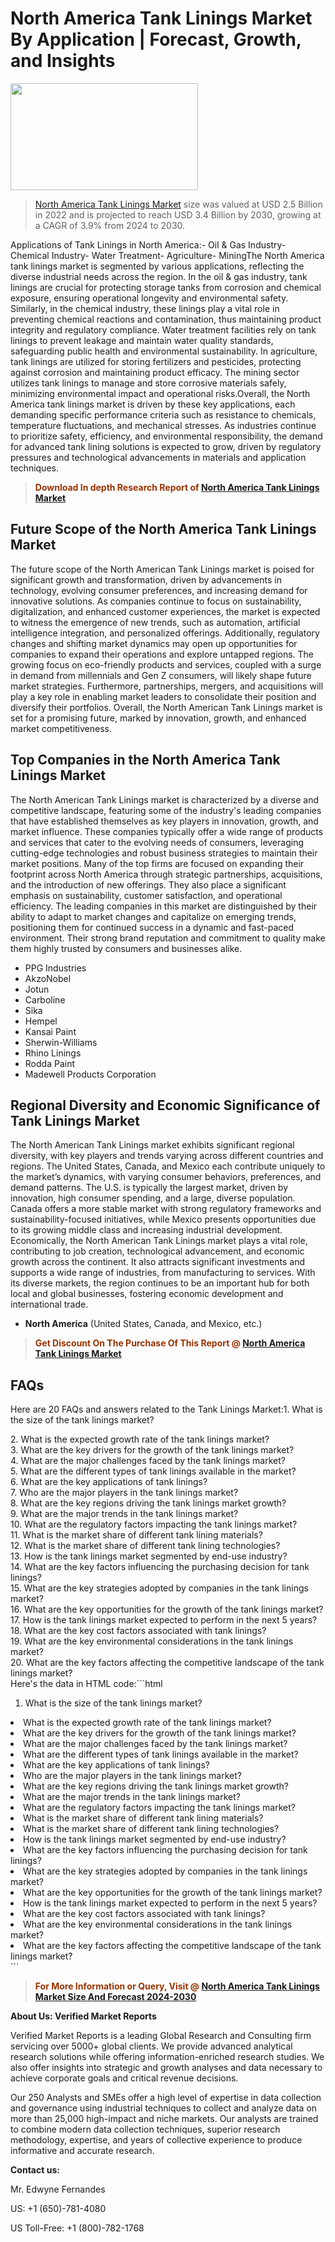 <p><h1>North America Tank Linings Market By Application | Forecast, Growth, and Insights</h1><p><img class="aligncenter size-medium wp-image-105565" src="https://ffe5etoiles.com/wp-content/uploads/2025/01/MST7-300x171.png" alt="" width="300" height="171" /></p><blockquote><p><a href="https://www.verifiedmarketreports.com/download-sample/?rid=265656&utm_source=Github-NA&utm_medium=364" target="_blank">North America Tank Linings Market</a> size was valued at USD 2.5 Billion in 2022 and is projected to reach USD 3.4 Billion by 2030, growing at a CAGR of 3.9% from 2024 to 2030.</p></blockquote>Applications of Tank Linings in North America:- Oil & Gas Industry- Chemical Industry- Water Treatment- Agriculture- MiningThe North America tank linings market is segmented by various applications, reflecting the diverse industrial needs across the region. In the oil & gas industry, tank linings are crucial for protecting storage tanks from corrosion and chemical exposure, ensuring operational longevity and environmental safety. Similarly, in the chemical industry, these linings play a vital role in preventing chemical reactions and contamination, thus maintaining product integrity and regulatory compliance. Water treatment facilities rely on tank linings to prevent leakage and maintain water quality standards, safeguarding public health and environmental sustainability. In agriculture, tank linings are utilized for storing fertilizers and pesticides, protecting against corrosion and maintaining product efficacy. The mining sector utilizes tank linings to manage and store corrosive materials safely, minimizing environmental impact and operational risks.Overall, the North America tank linings market is driven by these key applications, each demanding specific performance criteria such as resistance to chemicals, temperature fluctuations, and mechanical stresses. As industries continue to prioritize safety, efficiency, and environmental responsibility, the demand for advanced tank lining solutions is expected to grow, driven by regulatory pressures and technological advancements in materials and application techniques.</p><blockquote><p><span style="color: #993300;"><strong>Download In depth Research Report of <a href="https://www.verifiedmarketreports.com/download-sample/?rid=265656&utm_source=Github-NA&utm_medium=364">North America Tank Linings Market</a></strong></span></p></blockquote><h2>Future Scope of the North America Tank Linings Market</h2><p>The future scope of the North American Tank Linings market is poised for significant growth and transformation, driven by advancements in technology, evolving consumer preferences, and increasing demand for innovative solutions. As companies continue to focus on sustainability, digitalization, and enhanced customer experiences, the market is expected to witness the emergence of new trends, such as automation, artificial intelligence integration, and personalized offerings. Additionally, regulatory changes and shifting market dynamics may open up opportunities for companies to expand their operations and explore untapped regions. The growing focus on eco-friendly products and services, coupled with a surge in demand from millennials and Gen Z consumers, will likely shape future market strategies. Furthermore, partnerships, mergers, and acquisitions will play a key role in enabling market leaders to consolidate their position and diversify their portfolios. Overall, the North American Tank Linings market is set for a promising future, marked by innovation, growth, and enhanced market competitiveness.</p><h2>Top Companies in the North America Tank Linings Market</h2><p>The North American Tank Linings market is characterized by a diverse and competitive landscape, featuring some of the industry's leading companies that have established themselves as key players in innovation, growth, and market influence. These companies typically offer a wide range of products and services that cater to the evolving needs of consumers, leveraging cutting-edge technologies and robust business strategies to maintain their market positions. Many of the top firms are focused on expanding their footprint across North America through strategic partnerships, acquisitions, and the introduction of new offerings. They also place a significant emphasis on sustainability, customer satisfaction, and operational efficiency. The leading companies in this market are distinguished by their ability to adapt to market changes and capitalize on emerging trends, positioning them for continued success in a dynamic and fast-paced environment. Their strong brand reputation and commitment to quality make them highly trusted by consumers and businesses alike.</p><p><ul><li>PPG Industries </li><li> AkzoNobel </li><li> Jotun </li><li> Carboline </li><li> Sika </li><li> Hempel </li><li> Kansai Paint </li><li> Sherwin-Williams </li><li> Rhino Linings </li><li> Rodda Paint </li><li> Madewell Products Corporation</li></ul></p><h2>Regional Diversity and Economic Significance of Tank Linings Market</h2><p>The North American Tank Linings market exhibits significant regional diversity, with key players and trends varying across different countries and regions. The United States, Canada, and Mexico each contribute uniquely to the market’s dynamics, with varying consumer behaviors, preferences, and demand patterns. The U.S. is typically the largest market, driven by innovation, high consumer spending, and a large, diverse population. Canada offers a more stable market with strong regulatory frameworks and sustainability-focused initiatives, while Mexico presents opportunities due to its growing middle class and increasing industrial development. Economically, the North American Tank Linings market plays a vital role, contributing to job creation, technological advancement, and economic growth across the continent. It also attracts significant investments and supports a wide range of industries, from manufacturing to services. With its diverse markets, the region continues to be an important hub for both local and global businesses, fostering economic development and international trade.</p><ul> <li><strong>North America</strong> (United States, Canada, and Mexico, etc.)</li></ul><blockquote><p><span style="color: #993300;"><strong>Get Discount On The Purchase Of This Report @ <a href="https://www.verifiedmarketreports.com/ask-for-discount/?rid=265656&utm_source=Github-NA&utm_medium=364">North America Tank Linings Market</a></strong></span></p></blockquote><h2>FAQs</h2><p>Here are 20 FAQs and answers related to the Tank Linings Market:1. What is the size of the tank linings market?</div><div>2. What is the expected growth rate of the tank linings market?</div><div>3. What are the key drivers for the growth of the tank linings market?</div><div>4. What are the major challenges faced by the tank linings market?</div><div>5. What are the different types of tank linings available in the market?</div><div>6. What are the key applications of tank linings?</div><div>7. Who are the major players in the tank linings market?</div><div>8. What are the key regions driving the tank linings market growth?</div><div>9. What are the major trends in the tank linings market?</div><div>10. What are the regulatory factors impacting the tank linings market?</div><div>11. What is the market share of different tank lining materials?</div><div>12. What is the market share of different tank lining technologies?</div><div>13. How is the tank linings market segmented by end-use industry?</div><div>14. What are the key factors influencing the purchasing decision for tank linings?</div><div>15. What are the key strategies adopted by companies in the tank linings market?</div><div>16. What are the key opportunities for the growth of the tank linings market?</div><div>17. How is the tank linings market expected to perform in the next 5 years?</div><div>18. What are the key cost factors associated with tank linings?</div><div>19. What are the key environmental considerations in the tank linings market?</div><div>20. What are the key factors affecting the competitive landscape of the tank linings market?</div><div>Here's the data in HTML code:```html<ol> <li>What is the size of the tank linings market?</div><div></li> <li>What is the expected growth rate of the tank linings market?</div><div></li> <li>What are the key drivers for the growth of the tank linings market?</div><div></li> <li>What are the major challenges faced by the tank linings market?</div><div></li> <li>What are the different types of tank linings available in the market?</div><div></li> <li>What are the key applications of tank linings?</div><div></li> <li>Who are the major players in the tank linings market?</div><div></li> <li>What are the key regions driving the tank linings market growth?</div><div></li> <li>What are the major trends in the tank linings market?</div><div></li> <li>What are the regulatory factors impacting the tank linings market?</div><div></li> <li>What is the market share of different tank lining materials?</div><div></li> <li>What is the market share of different tank lining technologies?</div><div></li> <li>How is the tank linings market segmented by end-use industry?</div><div></li> <li>What are the key factors influencing the purchasing decision for tank linings?</div><div></li> <li>What are the key strategies adopted by companies in the tank linings market?</div><div></li> <li>What are the key opportunities for the growth of the tank linings market?</div><div></li> <li>How is the tank linings market expected to perform in the next 5 years?</div><div></li> <li>What are the key cost factors associated with tank linings?</div><div></li> <li>What are the key environmental considerations in the tank linings market?</div><div></li> <li>What are the key factors affecting the competitive landscape of the tank linings market?</div><div></li></ol>```</p><blockquote><p><span style="color: #993300;"><strong>For More Information or Query, Visit @ <a href="https://www.verifiedmarketreports.com/product/tank-linings-market/">North America Tank Linings Market Size And Forecast 2024-2030</a></strong></span></p></blockquote><p><strong>About Us: Verified Market Reports</strong></p><p>Verified Market Reports is a leading Global Research and Consulting firm servicing over 5000+ global clients. We provide advanced analytical research solutions while offering information-enriched research studies. We also offer insights into strategic and growth analyses and data necessary to achieve corporate goals and critical revenue decisions.</p><p>Our 250 Analysts and SMEs offer a high level of expertise in data collection and governance using industrial techniques to collect and analyze data on more than 25,000 high-impact and niche markets. Our analysts are trained to combine modern data collection techniques, superior research methodology, expertise, and years of collective experience to produce informative and accurate research.</p><p><strong>Contact us:</strong></p><p>Mr. Edwyne Fernandes</p><p>US: +1 (650)-781-4080</p><p>US Toll-Free: +1 (800)-782-1768</p>
